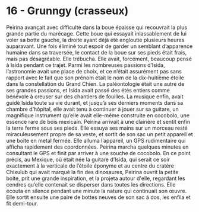 # 16 - Grunngy (crasseux)

Peirina avançait avec difficulté dans la boue épaisse qui recouvrait la plus grande partie du marécage. Cette boue qui essayait inlassablement de lui voler sa botte gauche, la droite ayant déjà été engloutie plusieurs heures auparavant. Une fois éliminé tout espoir de garder un semblant d’apparence humaine dans sa traversée, le contact de la boue sur ses pieds était frais, mais pas désagréable. Elle trébucha. Elle avait, forcément, beaucoup pensé à Isida pendant ce trajet. Parmi les nombreuses passions d’Isida, l’astronomie avait une place de choix, et ce n’était assurément pas sans rapport avec le fait que son prénom était le nom de la dix-huitième étoile dans la constellation du Grand Chien. La paléontologie était une autre de ses grandes passions, et Isida avait passé des étés entiers comme bénévole à creuser sur des chantiers de fouilles. La musique enfin, avait guidé Isida toute sa vie durant, et jusqu’à ses derniers moments dans sa chambre d’hôpital, elle avait tenu à continuer à jouer sur sa guitare, un magnifique instrument qu’elle avait elle-même construite en cocobolo, une essence rare de bois mexicain. Peirina arrivait à une clairière et sentit enfin la terre ferme sous ses pieds. Elle essuya ses mains sur un morceau resté miraculeusement propre de sa veste, et sortit de son sac un petit appareil et une boite en metal fermée. Elle alluma l’appareil, un GPS rudimentaire qui afficha rapidement des coordonnées. Peirina marcha quelques minutes en consultant le GPS et finit par arriver à une souche de cocobolo. En ce point précis, au Mexique, où était née la guitare d’Isida, qui serait ce soir exactement à la verticale de l’étoile éponyme et au centre du cratère Chixulub qui avait marqué la fin des dinosaures, Peirina ouvrit la petite boite, prit une grande inspiration, et la projeta autour d'elle, regardant les cendres qu’elle contenait se disperser dans toutes les directions. Elle écouta en silence pendant une minute la nature qui continuait son œuvre. Elle sortit ensuite une paire de bottes neuves de son sac à dos, les enfila et fit demi-tour.